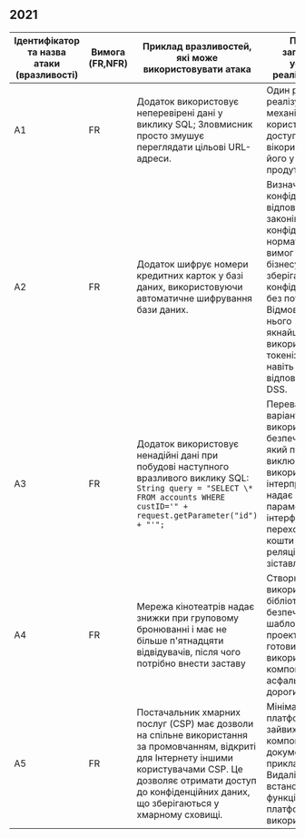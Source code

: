 ## 2021

|Ідентифікатор та назва атаки (вразливості)|Вимога (FR,NFR)|Приклад вразливостей, які може використовувати атака|Приклад запобігання успішної реалізації атаки|
|------|----------------------------------|----------------------------|--|
|A1|FR|Додаток використовує неперевірені дані у виклику SQL; Зловмисник просто змушує переглядати цільові URL-адреси.|Один раз реалізувати механізм для користування доступом и вікористовувати його у всьому продутку|
|A2|FR|Додаток шифрує номери кредитних карток у базі даних, використовуючи автоматичне шифрування бази даних.| Визначте, які дані є конфіденційними відповідно до законів про конфіденційність, нормативних вимог чи потреб бізнесу; Не зберігайте конфіденційні дані без потреби. Відмовтеся від нього якнайшвидше або використовуйте токенізацію або навіть усічення відповідно до PCI DSS.|
|A3|FR|Додаток використовує ненадійні дані при побудові наступного вразливого виклику SQL: ``String query = "SELECT \* FROM accounts WHERE custID='" + request.getParameter("id") + "'";``|Переважним варіантом є використання безпечного API, який повністю виключає використання інтерпретатора, надає параметризований інтерфейс або переходить на кошти об'єктно-реляційного зіставлення (ORM)|
|A4|FR|Мережа кінотеатрів надає знижки при груповому бронюванні і має не більше п'ятнадцяти відвідувачів, після чого потрібно внести заставу|Створюйте та використовуйте бібліотеку безпечних шаблонів проектування або готових до використання компонентів асфальтованої дороги|
|A5|FR|Постачальник хмарних послуг (CSP) має дозволи на спільне використання за промовчанням, відкриті для Інтернету іншими користувачами CSP. Це дозволяє отримати доступ до конфіденційних даних, що зберігаються у хмарному сховищі.|Мінімальна платформа без зайвих функцій, компонентів, документації та прикладів. Видаліть або не встановлюйте функції та платформи, які не використовуються.|

